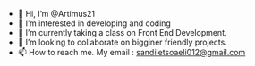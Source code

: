 - 👋 Hi, I’m @Artimus21
- 👀 I’m interested in developing and coding 
- 🌱 I’m currently taking a class on Front End Development.
- 💞️ I’m looking to collaborate on bigginer friendly projects.
- 📫 How to reach me. My email : sandiletsoaeli012@gmail.com

<!---
Artimus21/Artimus21 is a ✨ special ✨ repository because its `README.md` (this file) appears on your GitHub profile.
You can click the Preview link to take a look at your changes.
--->
